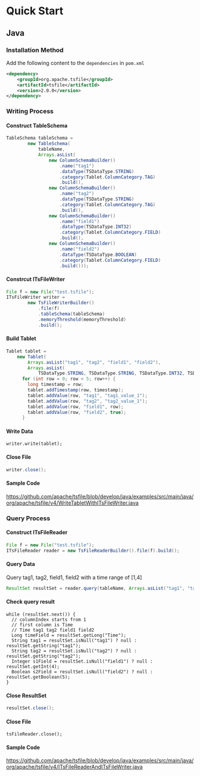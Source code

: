 <!--

    Licensed to the Apache Software Foundation (ASF) under one
    or more contributor license agreements.  See the NOTICE file
    distributed with this work for additional information
    regarding copyright ownership.  The ASF licenses this file
    to you under the Apache License, Version 2.0 (the
    "License"); you may not use this file except in compliance
    with the License.  You may obtain a copy of the License at
    
        http://www.apache.org/licenses/LICENSE-2.0
    
    Unless required by applicable law or agreed to in writing,
    software distributed under the License is distributed on an
    "AS IS" BASIS, WITHOUT WARRANTIES OR CONDITIONS OF ANY
    KIND, either express or implied.  See the License for the
    specific language governing permissions and limitations
    under the License.

-->
# Quick Start

## Java
### Installation Method
Add the following content to the `dependencies` in `pom.xml`

```xml
<dependency>
    <groupId>org.apache.tsfile</groupId>
    <artifactId>tsfile</artifactId>
    <version>2.0.0</version>
</dependency>
```

### Writing Process

#### Construct TableSchema

```java
TableSchema tableSchema =
        new TableSchema(
            tableName,
            Arrays.asList(
                new ColumnSchemaBuilder()
                    .name("tag1")
                    .dataType(TSDataType.STRING)
                    .category(Tablet.ColumnCategory.TAG)
                    .build(),
                new ColumnSchemaBuilder()
                    .name("tag2")
                    .dataType(TSDataType.STRING)
                    .category(Tablet.ColumnCategory.TAG)
                    .build(),
                new ColumnSchemaBuilder()
                    .name("field1")
                    .dataType(TSDataType.INT32)
                    .category(Tablet.ColumnCategory.FIELD)
                    .build(),
                new ColumnSchemaBuilder()
                    .name("field2")
                    .dataType(TSDataType.BOOLEAN)
                    .category(Tablet.ColumnCategory.FIELD)
                    .build()));
```

#### Constrcut ITsFileWriter
```java
File f = new File("test.tsfile");
ITsFileWriter writer =
        new TsFileWriterBuilder()
            .file(f)
            .tableSchema(tableSchema)
            .memoryThreshold(memoryThreshold)
            .build();
```

#### Build Tablet
```java
Tablet tablet =
    new Tablet(
        Arrays.asList("tag1", "tag2", "field1", "field2"),
        Arrays.asList(
            TSDataType.STRING, TSDataType.STRING, TSDataType.INT32, TSDataType.BOOLEAN));
      for (int row = 0; row < 5; row++) {
        long timestamp = row;
        tablet.addTimestamp(row, timestamp);
        tablet.addValue(row, "tag1", "tag1_value_1");
        tablet.addValue(row, "tag2", "tag2_value_1");
        tablet.addValue(row, "field1", row);
        tablet.addValue(row, "field2", true);
      }
```
#### Write Data

```shell
writer.write(tablet);
```

#### Close File

```java
writer.close();
```

#### Sample Code

<https://github.com/apache/tsfile/blob/develop/java/examples/src/main/java/org/apache/tsfile/v4/WriteTabletWithITsFileWriter.java>

### Query Process

#### Construct ITsFileReader

```java
File f = new File("test.tsfile");
ITsFileReader reader = new TsFileReaderBuilder().file(f).build();
```

#### Query Data
Query tag1, tag2, field1, field2 with a time range of [1,4]
```java
ResultSet resultSet = reader.query(tableName, Arrays.asList("tag1", "tag2", "field1", "field2"), 1, 4);
```

#### Check query result

```shell
while (resultSet.next()) {
  // columnIndex starts from 1
  // first column is Time
  // Time tag1 tag2 field1 field2
  Long timeField = resultSet.getLong("Time");
  String tag1 = resultSet.isNull("tag1") ? null : resultSet.getString("tag1");
  String tag2 = resultSet.isNull("tag2") ? null : resultSet.getString("tag2");
  Integer s1Field = resultSet.isNull("field1") ? null : resultSet.getInt(4);
  Boolean s2Field = resultSet.isNull("field2") ? null : resultSet.getBoolean(5);
}  
 ```

#### Close ResultSet
```java
resultSet.close();
```

#### Close File

```shell
tsFileReader.close();
```

#### Sample Code
<https://github.com/apache/tsfile/blob/develop/java/examples/src/main/java/org/apache/tsfile/v4/ITsFileReaderAndITsFileWriter.java>

